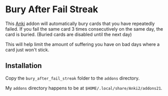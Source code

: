 # Bury After Fail Streak

This [Anki](https://apps.ankiweb.net/) addon will automatically bury cards that you have repeatedly failed. If you fail the same card 3 times consecutively on the same day, the card is buried. (Buried cards are disabled until the next day)

This will help limit the amount of suffering you have on bad days where a card just won't stick.


## Installation

Copy the `bury_after_fail_streak` folder to the `addons` directory.

My `addons` directory happens to be at `$HOME/.local/share/Anki2/addons21`.

